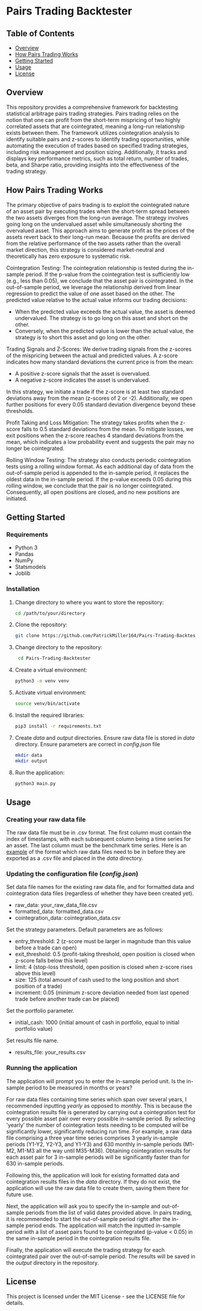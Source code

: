 # Pairs Trading Backtester

## Table of Contents
- [Overview](#overview)
- [How Pairs Trading Works](#how-pairs-trading-works)
- [Getting Started](#getting-started)
- [Usage](#usage)
- [License](#license)

## Overview

This repository provides a comprehensive framework for backtesting statistical arbitrage pairs trading strategies. 
Pairs trading relies on the notion that one can profit from the short-term mispricing of two highly correlated assets that are cointegrated, meaning a long-run relationship exists between them. 
The framework utilizes cointegration analysis to identify suitable pairs and z-scores to identify trading opportunities, while automating the execution of trades based on specified trading strategies, including risk management and position sizing. 
Additionally, it tracks and displays key performance metrics, such as total return, number of trades, beta, and Sharpe ratio, providing insights into the effectiveness of the trading strategy.

## How Pairs Trading Works
The primary objective of pairs trading is to exploit the cointegrated nature of an asset pair by executing trades when the short-term spread between the two assets diverges from the long-run average. The strategy involves going long on the undervalued asset while simultaneously shorting the overvalued asset. This approach aims to generate profit as the prices of the assets revert back to their long-run mean. Because the profits are derived from the relative performance of the two assets rather than the overall market direction, this strategy is considered market-neutral and theoretically has zero exposure to systematic risk.

Cointegration Testing: The cointegration relationship is tested during the in-sample period. If the p-value from the cointegration test is sufficiently low (e.g., less than 0.05), we conclude that the asset pair is cointegrated. In the out-of-sample period, we leverage the relationship derived from linear regression to predict the value of one asset based on the other. The predicted value relative to the actual value informs our trading decisions:

- When the predicted value exceeds the actual value, the asset is deemed undervalued. The strategy is to go long on this asset and short on the other.
- Conversely, when the predicted value is lower than the actual value, the strategy is to short this asset and go long on the other.

Trading Signals and Z-Scores: We derive trading signals from the z-scores of the mispricing between the actual and predicted values. A z-score indicates how many standard deviations the current price is from the mean:

- A positive z-score signals that the asset is overvalued.
- A negative z-score indicates the asset is undervalued.

In this strategy, we initiate a trade if the z-score is at least two standard deviations away from the mean (z-scores of 2 or -2). Additionally, we open further positions for every 0.05 standard deviation divergence beyond these thresholds.

Profit Taking and Loss Mitigation: The strategy takes profits when the z-score falls to 0.5 standard deviations from the mean. To mitigate losses, we exit positions when the z-score reaches 4 standard deviations from the mean, which indicates a low probability event and suggests the pair may no longer be cointegrated.

Rolling Window Testing: The strategy also conducts periodic cointegration tests using a rolling window format. As each additional day of data from the out-of-sample period is appended to the in-sample period, it replaces the oldest data in the in-sample period. If the p-value exceeds 0.05 during this rolling window, we conclude that the pair is no longer cointegrated. Consequently, all open positions are closed, and no new positions are initiated.

## Getting Started

### Requirements

- Python 3
- Pandas
- NumPy
- Statsmodels
- Joblib

### Installation

1. Change directory to where you want to store the repository:
    ```bash
   cd /path/to/your/directory

2. Clone the repository:
   ```bash
   git clone https://github.com/PatrickMiller164/Pairs-Trading-Backtester.git
   
3. Change directory to the repository:
   ```bash
    cd Pairs-Trading-Backtester

4. Create a virtual environment:
    ```bash
   python3 -m venv venv

5. Activate virtual environment:
    ```bash
   source venv/bin/activate

6. Install the required libraries:
    ```bash
   pip3 install -r requirements.txt

7. Create _data_ and _output_ directories. Ensure raw data file is stored in _data_ directory. 
Ensure parameters are correct in _config.json_ file
    ```bash
   mkdir data
   mkdir output
   
8. Run the application:
    ```bash
    python3 main.py

## Usage

### Creating your raw data file
The raw data file must be in .csv format. 
The first column must contain the index of timestamps, with each subsequent column being a time series for an asset. 
The last column must be the benchmark time series. 
Here is an [example](https://docs.google.com/spreadsheets/d/1eKIyqQmjuK2n7H5-kF-pptQotW78esFFItPCo__xlIE/edit?usp=sharing) 
of the format which raw data files need to be in before they are exported as a .csv file and placed in the _data_ directory.

### Updating the configuration file (_config.json_)
Set data file names for the existing raw data file, and for formatted data and cointegration data files (regardless of whether they have been created yet).
- raw_data: your_raw_data_file.csv
- formatted_data: formatted_data.csv
- cointegration_data: cointegration_data.csv

Set the strategy parameters. Default parameters are as follows: 
- entry_threshold: 2 (z-score must be larger in magnitude than this value before a trade can open) 
- exit_threshold: 0.5 (profit-taking threshold, open position is closed when z-score falls below this level)
- limit: 4 (stop-loss threshold, open position is closed when z-score rises above this level)
- size: 125 (total amount of cash used to the long position and short position of a trade)
- increment: 0.05 (minimum z-score deviation needed from last opened trade before another trade can be placed)

Set the portfolio parameter.
- initial_cash: 1000 (initial amount of cash in portfolio, equal to initial portfolio value)

Set results file name.
- results_file: your_results.csv

### Running the application
The application will prompt you to enter the in-sample period unit. Is the in-sample period to be 
measured in months or years? 

For raw data files containing time series which span over several years, I recommended inputting _yearly_ as opposed to _monthly_. 
This is because the cointegration results file is generated by carrying out a cointegration test for every possible asset pair over every possible in-sample period. 
By selecting 'yearly' the number of cointegration tests needing to be computed will be significantly lower, significantly reducing run time.
For example, a raw data file comprising a three year time series comprises 3 yearly in-sample periods (Y1-Y2, Y2-Y3, and Y1-Y3) and 630 monthly in-sample periods (M1-M2, M1-M3 all the way until M35-M36). 
Obtaining cointegration results for each asset pair for 3 in-sample periods will be significantly faster than for 630 in-sample periods.

Following this, the application will look for existing formatted data and cointegration results files in the _data_ directory.
If they do not exist, the application will use the raw data file to create them, saving them there for future use.

Next, the application will ask you to specify the in-sample and out-of-sample periods from the list of valid dates provided above. 
In pairs trading, it is recommended to start the out-of-sample period right after the in-sample period ends.
The application will match the inputted in-sample period with a list of asset pairs found to be cointegrated (p-value < 0.05) in the same in-sample period in the cointegration results file.

Finally, the application will execute the trading strategy for each cointegrated pair over the out-of-sample period.
The results will be saved in the _output_ directory in the repository.

## License
This project is licensed under the MIT License - see the LICENSE file for details.